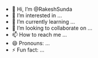 - 👋 Hi, I’m @RakeshSunda
- 👀 I’m interested in ...
- 🌱 I’m currently learning ...
- 💞️ I’m looking to collaborate on ...
- 📫 How to reach me ...
- 😄 Pronouns: ...
- ⚡ Fun fact: ...

<!---
RakeshSunda/RakeshSunda is a ✨ special ✨ repository because its `README.md` (this file) appears on your GitHub profile.
You can click the Preview link to take a look at your changes.
--->
